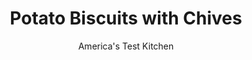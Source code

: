 ---
layout: ../../layouts/MarkdownPostLayout.astro
title: Potato Biscuits with Chives
author: America's Test Kitchen
pubDate: 2023-03-15
description: "The science was promising, but the biscuits were disappointing. We found an unlikely solution in a convenience product."
image_url: https://res.cloudinary.com/hksqkdlah/image/upload/ar_1:1,c_fill,dpr_2.0,f_auto,fl_lossy.progressive.strip_profile,g_faces:auto,q_auto:low,w_344/21975_sfs-chive-potato-biscuits-master-4
tags: ["Desserts or Baked Goods","American","Breakfast & Brunch","Breads","Thanksgiving","Cookbook Collection"]
calories: 2828
protein: 4
carbohydrates: 26
fats: 
fiber: 1
ingredients: ["2 1/2 cups (12 1/2 ounces), all-purpose flour","3/4 cup, instant potato flakes","1/3 cup, chopped fresh chives","4 teaspoon, baking powder","1/2 teaspoon, baking soda","1 tablespoon, sugar","1 teaspoon, salt","8 tablespoons, unsalted butter, cut into 1/2-inch pieces and chilled, plus 2 tablespoons unsalted butter, melted","4 tablespoons, vegetable shortening, cut into 1/2-inch pieces and chilled","1 1/4 cups, buttermilk, chilled"]
serves: 12
time: "1 hour"
instructions: ["Adjust oven rack to middle position and heat oven to 450 degrees. Line rimmed baking sheet with parchment paper. Process flour, potato flakes, chives, baking powder, baking soda, sugar, and salt in food processor until combined, about 15 seconds. Add chilled butter and shortening and pulse until mixture resembles coarse crumbs, 7 to 9 pulses.","Transfer flour mixture to large bowl. Stir in buttermilk with rubber spatula until combined, turning and pressing until no dry flour remains. Turn out dough onto lightly floured surface and knead briefly, 8 to 10 times, to form smooth, cohesive ball. Roll out dough into 9-inch circle, about 3/4 inch thick.","Using floured 2 1/2-inch round cutter, stamp out 8 to 9 biscuits and arrange upside down on prepared sheet. Gather dough scraps and gently pat into 3/4-inch-thick circle. Stamp out remaining 3 to 4 biscuits and transfer to sheet.","Bake until biscuits begin to rise, about 5 minutes, then rotate sheet and reduce oven temperature to 400 degrees. Continue to bake until golden brown, 10 to 12 minutes longer. Brush biscuit tops with melted butter. Transfer to wire rack and let cool for 5 minutes before serving."]
nutrition: ["115 mg Potassium","215 mg Phosphorus","151 mg Calcium","1 mg Iron","12 mg Magnesium","224 mg Sodium","12 g Fat","1 mg Niacin (B3)","3 g Monounsaturated","1 g Polyunsaturated","2 mg Vitamin C","21 mg Cholesterol","6 g Saturated","1 g Fiber","45 µg Folic acid","13 µg Folate (food)","2 g Sugars","6 µg Vitamin K","36 g Water","26 g Carbs","90 µg Folate equivalent (total)","4 g Protein","71 µg Vitamin A","235 kcal Energy","1 g Sugars, added","2828 calories"]
notes: "We like the texture of biscuits made with both butter and shortening, but if you prefer to use all butter, omit the shortening and use 12 tablespoons of chilled butter in step 1."
---